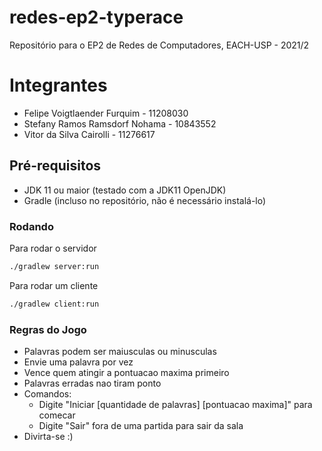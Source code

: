 # redes-ep2-typerace
Repositório para o EP2 de Redes de Computadores, EACH-USP - 2021/2

# Integrantes
* Felipe Voigtlaender Furquim - 11208030
* Stefany Ramos Ramsdorf Nohama - 10843552
* Vitor da Silva Cairolli - 11276617

## Pré-requisitos
* JDK 11 ou maior (testado com a JDK11 OpenJDK)
* Gradle (incluso no repositório, não é necessário instalá-lo)

### Rodando
Para rodar o servidor
```sh
./gradlew server:run
```

Para rodar um cliente
```sh
./gradlew client:run
```
### Regras do Jogo
* Palavras podem ser maiusculas ou minusculas
* Envie uma palavra por vez
* Vence quem atingir a pontuacao maxima primeiro
* Palavras erradas nao tiram ponto
* Comandos:
  * Digite "Iniciar [quantidade de palavras] [pontuacao maxima]" para comecar
  * Digite "Sair" fora de uma partida para sair da sala
* Divirta-se :)
